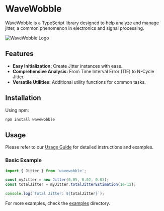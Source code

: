 # WaveWobble

WaveWobble is a TypeScript library designed to help analyze and manage jitter, a common phenomenon in electronics and signal processing.

![WaveWobble Logo](path/to/logo/if/you/have/one.png)

## Features

- **Easy Initialization:** Create Jitter instances with ease.
- **Comprehensive Analysis:** From Time Interval Error (TIE) to N-Cycle Jitter.
- **Versatile Utilities:** Additional utility functions for common tasks.

## Installation

Using npm:

```bash
npm install wavewobble
```

## Usage

Please refer to our [Usage Guide](./docs/USAGE.md) for detailed instructions and examples.

### Basic Example

```typescript
import { Jitter } from 'wavewobble';

const myJitter = new Jitter(0.05, 0.02, 0.03);
const totalJitter = myJitter.totalJitterEstimation(1e-12);

console.log(`Total Jitter: ${totalJitter}`);
```

For more examples, check the [examples](./examples) directory.
